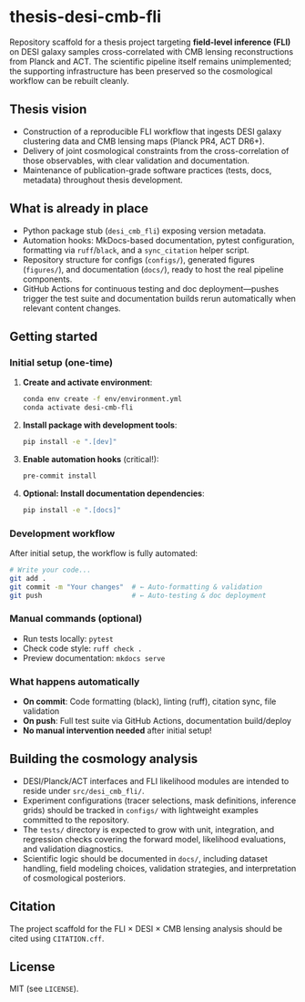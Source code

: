 # thesis-desi-cmb-fli

Repository scaffold for a thesis project targeting **field-level inference (FLI)** on
DESI galaxy samples cross-correlated with CMB lensing reconstructions from
Planck and ACT. The scientific pipeline itself remains unimplemented; the
supporting infrastructure has been preserved so the cosmological workflow can be
rebuilt cleanly.

## Thesis vision
- Construction of a reproducible FLI workflow that ingests DESI galaxy
  clustering data and CMB lensing maps (Planck PR4, ACT DR6+).
- Delivery of joint cosmological constraints from the cross-correlation of those
  observables, with clear validation and documentation.
- Maintenance of publication-grade software practices (tests, docs, metadata)
  throughout thesis development.

## What is already in place
- Python package stub (`desi_cmb_fli`) exposing version metadata.
- Automation hooks: MkDocs-based documentation, pytest configuration, formatting
  via `ruff`/`black`, and a `sync_citation` helper script.
- Repository structure for configs (`configs/`), generated figures (`figures/`),
  and documentation (`docs/`), ready to host the real pipeline components.
- GitHub Actions for continuous testing and doc deployment—pushes trigger the
  test suite and documentation builds rerun automatically when relevant content
  changes.

## Getting started

### Initial setup (one-time)
1. **Create and activate environment**:
   ```bash
   conda env create -f env/environment.yml
   conda activate desi-cmb-fli
   ```

2. **Install package with development tools**:
   ```bash
   pip install -e ".[dev]"
   ```

3. **Enable automation hooks** (critical!):
   ```bash
   pre-commit install
   ```

4. **Optional: Install documentation dependencies**:
   ```bash
   pip install -e ".[docs]"
   ```

### Development workflow
After initial setup, the workflow is fully automated:
```bash
# Write your code...
git add .
git commit -m "Your changes"  # ← Auto-formatting & validation
git push                      # ← Auto-testing & doc deployment
```

### Manual commands (optional)
- Run tests locally: `pytest`
- Check code style: `ruff check .`
- Preview documentation: `mkdocs serve`

### What happens automatically
- **On commit**: Code formatting (black), linting (ruff), citation sync, file validation
- **On push**: Full test suite via GitHub Actions, documentation build/deploy
- **No manual intervention needed** after initial setup!

## Building the cosmology analysis
- DESI/Planck/ACT interfaces and FLI likelihood modules are intended to reside
  under `src/desi_cmb_fli/`.
- Experiment configurations (tracer selections, mask definitions, inference
  grids) should be tracked in `configs/` with lightweight examples committed to
  the repository.
- The `tests/` directory is expected to grow with unit, integration, and
  regression checks covering the forward model, likelihood evaluations, and
  validation diagnostics.
- Scientific logic should be documented in `docs/`, including dataset handling,
  field modeling choices, validation strategies, and interpretation of
  cosmological posteriors.

## Citation
The project scaffold for the FLI × DESI × CMB lensing analysis should be cited
using `CITATION.cff`.

## License
MIT (see `LICENSE`).

